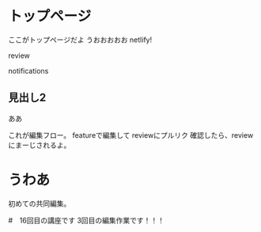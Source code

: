 # トップページ
ここがトップページだよ
うおおおおお
netlify!

review

notifications
## 見出し2
ああ

これが編集フロー。
featureで編集して
reviewにプルリク
確認したら、reviewにまーじされるよ。


# うわあ
初めての共同編集。

#　16回目の講座です
3回目の編集作業です！！！

